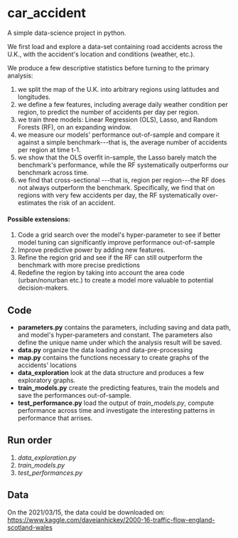 # car_accident
A simple data-science project in python. 

We first load and explore a data-set containing road accidents across the U.K., with the accident's location and conditions (weather, etc.). 

We produce a few descriptive statistics before turning to the primary analysis: 
1) we split the map of the U.K. into arbitrary regions using latitudes and longitudes. 
2) we define a few features, including average daily weather condition per region, to predict the number of accidents per day per region. 
3) we train three models: Linear Regression (OLS), Lasso, and Random Forests (RF), on an expanding window. 
4) we measure our models' performance out-of-sample and compare it against a simple benchmark---that is, the average number of accidents per region at time t-1. 
5) we show that the OLS overfit in-sample, the Lasso barely match the benchmark's performance, while the RF systematically outperforms our benchmark across time. 
6) we find that cross-sectional ---that is, region per region---the RF does not always outperform the benchmark. Specifically, we find that on regions with very few accidents per day, the RF systematically over-estimates the risk of an accident. 

#### Possible extensions: 
1) Code a grid search over the model's hyper-parameter to see if better model tuning can significantly improve performance out-of-sample
2) Improve predictive power by adding new features. 
3) Refine the region grid and see if the RF can still outperform the benchmark with more precise predictions
4) Redefine the region by taking into account the area code (urban/nonurban etc.) to create a model more valuable to potential decision-makers. 

## Code
* **parameters.py** contains the parameters, including saving and data path, and model's hyper-parameters and constant. The parameters also define the unique name under which the analysis result will be saved.
* **data.py** organize the data loading and data-pre-processing
* **map.py** contains the functions necessary to create graphs of the accidents' locations
* **data_exploration** look at the data structure and produces a few exploratory graphs. 
* **train_models.py** create the predicting features, train the models and save the performances out-of-sample. 
* **test_performance.py** load the output of *train_models.py*, compute performance across time and investigate the interesting patterns in performance that arrises. 


## Run order
1) *data_exploration.py*
2) *train_models.py*
3) *test_performances.py*

## Data
On the 2021/03/15, the data could be downloaded on: https://www.kaggle.com/daveianhickey/2000-16-traffic-flow-england-scotland-wales
